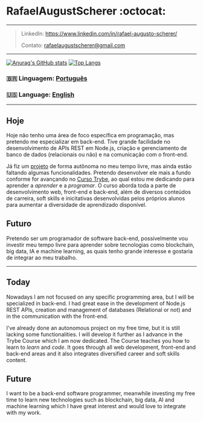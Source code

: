 # RafaelAugustScherer :octocat:
---
> LinkedIn: https://www.linkedin.com/in/rafael-augusto-scherer/
> 
> Contato: rafaelaugustscherer@gmail.com
---

[![Anurag's GitHub stats](https://github-readme-stats.vercel.app/api?username=RafaelAugustScherer&theme=tokyonight)](https://github.com/anuraghazra/github-readme-stats)
[![Top Langs](https://github-readme-stats.vercel.app/api/top-langs/?username=RafaelAugustScherer&layout=compact&theme=tokyonight)](https://github.com/anuraghazra/github-readme-stats)


### 🇧🇷 __Linguagem__: [Português](#hoje)
### :us: __Language__: [English](#today) 
---
## Hoje
Hoje não tenho uma área de foco específica em programação, mas pretendo me especializar em back-end. Tive grande facilidade no desenvolvimento de APIs REST em Node.js, criação e gerenciamento de banco de dados (relacionais ou não) e na comunicação com o front-end.

Já fiz um [projeto](https://gitlab.com/rafaelaugustscherer/sharedspace) de forma autônoma no meu tempo livre, mas ainda estão faltando algumas funcionalidades. Pretendo desenvolver ele mais a fundo conforme for avançando no [Curso Trybe](https://www.betrybe.com/), ao qual estou me dedicando para aprender a _aprender_ e a _programar_. O curso aborda toda a parte de desenvolvimento web, front-end e back-end, além de diversos conteúdos de carreira, soft skills e inicitativas desenvolvidas pelos próprios alunos para aumentar a diversidade de aprendizado disponível.

## Futuro
Pretendo ser um programador de software back-end, possivelmente vou investir meu tempo livre para aprender sobre tecnologias como blockchain, big data, IA e machine learning, as quais tenho grande interesse e gostaria de integrar ao meu trabalho.

---
## Today 
Nowadays I am not focused on any specific programming area, but I will be specialized in back-end. I had great ease in the development of Node.js REST APIs, creation and management of databases (Relational or not) and in the communication with the front-end.

I've already done an autonomous project on my free time, but it is still lacking some functionalities. I will develop it further as I advance in the Trybe Course which I am now dedicated. The Course teaches you how to learn to _learn_ and _code_. It goes through all web development, front-end and back-end areas and it also integrates diversified career and soft skills content.

## Future
I want to be a back-end software programmer, meanwhile investing my free time to learn new technologies such as blockchain, big data, AI and machine learning which I have great interest and would love to integrate with my work.
